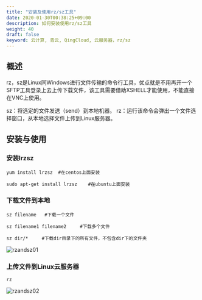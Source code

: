 ```yaml
---
title: "安装及使用rz/sz工具"
date: 2020-01-30T00:38:25+09:00
description: 如何安装使用rz/sz工具
weight: 40
draft: false
keyword: 云计算, 青云, QingCloud, 云服务器，rz/sz
---
```


## 概述

rz，sz是Linux同Windows进行文件传输的命令行工具，优点就是不用再开一个SFTP工具登录上去上传下载文件，该工具需要借助XSHELL才能使用，不能直接在VNC上使用。

sz：将选定的文件发送（send）到本地机器。
rz：运行该命令会弹出一个文件选择窗口，从本地选择文件上传到Linux服务器。

## 安装与使用

### 安装lrzsz

```
yum install lrzsz  #在centos上面安装

sudo apt-get install lrzsz    #在ubuntu上面安装
```

### 下载文件到本地

```
sz filename   #下载一个文件

sz filename1 filename2     #下载多个文件

sz dir/*     #下载dir目录下的所有文件，不包含dir下的文件夹
```

![rzandsz01](../../../_images/rzandsz01.jpg)

### 上传文件到Linux云服务器

```
rz
```

![rzandsz02](../../../_images/rzandsz02.jpg)